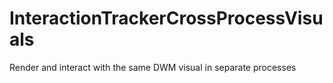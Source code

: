 # InteractionTrackerCrossProcessVisuals
Render and interact with the same DWM visual in separate processes
